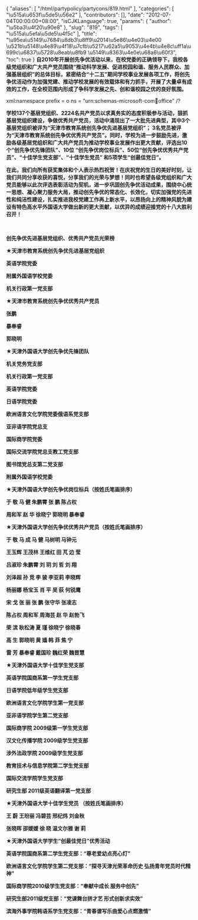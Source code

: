 {
    "aliases": [
        "/html/partypolicy/partycons/819.html"
    ],
    "categories": [
        "\u515a\u653f\u5de5\u56e2"
    ],
    "contributors": [],
    "date": "2012-07-04T00:00:00+08:00",
    "isCJKLanguage": true,
    "params": {
        "author": "\u5ba3\u4f20\u90e8"
    },
    "slug": "819",
    "tags": [
        "\u515a\u5efa\u5de5\u4f5c"
    ],
    "title": "\u95ea\u5149\u7684\u8db3\u8ff9\u2014\u5e86\u4e03\u4e00 \u521b\u5148\u4e89\u4f18\u7cfb\u5217\u62a5\u9053\u4e4b\u4e8c\uff1a\u699c\u6837\u5728\u8eab\u8fb9 \u5149\u8363\u4e0e\u68a6\u60f3",
    "toc": true
}
**自2010年开展创先争优活动以来，在校党委的正确领导下，我校各级党组织和广大共产党员围绕“推动科学发展、促进校园和谐、服务人民群众、加强基层组织”的总体目标，紧密结合“十二五”期间学校事业发展各项工作，将创先争优活动作为加强党建、推动学校发展的有效载体和有力抓手，开展了大量卓有成效的工作，在全校范围内形成了争科学发展之先、创和谐校园之优的良好氛围。**

xml:namespace prefix = o ns = "urn:schemas-microsoft-com:office:office" /?

**学校137个基层党组织、2224名共产党员以求真务实的态度积极参与活动，狠抓基层党组织建设，争做优秀共产党员，活动中涌现出了一大批先进典型，其中3个基层党组织被评为“天津市教育系统创先争优先进基层党组织”； 3名党员被评为“天津市教育系统创先争优优秀共产党员”。同时，学校为进一步鼓励先进，激励各级基层党组织和广大共产党员为推动学校事业发展作出更大贡献，评选出10个“创先争优先锋团队”、10位 “创先争优岗位标兵”、50位“创先争优优秀共产党员”、“十佳学生党支部”、“十佳学生党员” 和5项学生“创最佳党日”。**

**在此，我们向所有获奖集体和个人表示热烈祝贺！在庆祝党的生日的美好时刻，让我们共同分享收获的喜悦，分享我们的光荣与梦想！同时也希望各级党组织和广大党员能够以此次评选表彰活动为契机，进一步巩固创先争优活动成果，围绕中心统一思想、凝心聚力服务大局，推动创先争优的常态化、长效化，切实加强党的先进性和纯洁性建设，扎实推进我校党建工作再上新水平，以昂扬向上的精神风貌为建设有特色高水平外国语大学做出新的更大贡献，以优异的成绩迎接党的十八大胜利召开！**

 

**创先争优先进基层党组织、优秀共产党员光荣榜**

**★天津市教育系统创先争优先进基层党组织**

**英语学院党委**

**附属外国语学校党委**

**机关行政第一党支部**

**★天津市教育系统创先争优优秀共产党员**

**张鹏**

**暴奉睿**

**郭晓明**

**★天津外国语大学创先争优先锋团队**

**机关党务党支部**

**机关行政第一党支部**

**英语学院党委**

**日语学院党委**

**欧洲语言文化学院党委俄语系党支部**

**亚非语学院党总支**

**国际商学院党委**

**国际交流学院党总支教工党支部**

**图书馆党总支第二党支部**

**附属外国语学校党委**

**★天津外国语大学创先争优岗位标兵（按姓氏笔画排序）**

**于 敬 马 健 朱鹏霄 张 鹏 陈占权**

**周和军 赵 华 徐晓宁 郭晓明 暴奉睿**

**★天津外国语大学创先争优优秀共产党员（按姓氏笔画排序）**

**于 敬 马 成 马 健 马树明 马钟元**

**王玉辉 王茂林 王维红 田 芃 边 莹**

**吕淑珍 朱鹏霄 刘 玥 刘 哲 刘 翔**

**刘泽超 孙 竞 李 骏 李亚莉 李晓辉**

**杨丽娜 杨宝玉 肖 平 吴 荻 何锐鹰**

**宋 戈 张 丽 张 鹏 张守华 张凌志**

**陈占权 周和军 周海芸 赵 华 赵勃飞**

**荣 滨 耿松涛 夏 瑾 徐晓宁 徐晓春**

**高 生 郭晓明 黄 嫱 韩 菲 焦 宁**

**雷 芳 暴奉睿 戴国珍 魏红荣 魏晋慧**

**★天津外国语大学十佳学生党支部**

**英语学院国商系第一学生党支部**

**日语学院低年级学生党支部**

**欧洲语言文化学院学生第一党支部**

**亚非语学院学生第二党支部**

**国际商学院 2009级第一学生党支部**

**汉文化传播学院 2009级学生党支部**

**涉外法政学院 2009级学生党支部**

**教育技术与信息学院第二学生党支部**

**国际交流学院学生党支部**

**研究生部 2011级英语翻译第一党支部**

**★天津外国语大学十佳学生党员 （按姓氏笔画排序）**

**王 蔚 王玢丽 冯碧芸 邢纪炜 刘金秋**

**张晓晖 邵媛媛 徐 晓 温文尔雅 谢 莉**

**★天津外国语大学学生“创最佳党日”优秀活动**

**英语学院国商系第二学生党支部：“尊老爱幼点亮心灯”**

**欧洲语言文化学院学生第二党支部：“探寻天津光荣革命历史 弘扬青年党员时代精神”**

**国际商学院2010级学生党支部：“奉献中成长 服务中创先”**

**研究生部2011级党支部：“党课舞台拼才艺 形式创新求实效”**

**滨海外事学院韩语系学生党支部：“青春谱写乐曲爱心点燃激情”**


